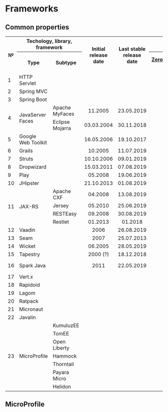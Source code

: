 # Frameworks

## Common properties
<table>
    <tr>
        <th rowspan="2">№</th>
        <th colspan="2">Techology, library, framework</th>
        <th rowspan="2">Initial release date</th>
        <th rowspan="2">Last stable release date</th>
        <th colspan="2">Popularity, %</th>
        <th colspan="2">License</th>
    </tr>
    <tr>
        <th>Type</th>
        <th>Subtype</th>
        <th><a href="https://jrebel.com/webframeworksindex/)">ZeroTurnaround, 2017</a></th>
        <th><a href="https://blogs.oracle.com/javamagazine/the-largest-survey-ever-of-java-developers">Java Magazine, 2018</a></th>
    </tr>
    <tr>
        <td>1</td>
        <td>HTTP Servlet</td>
        <td/>
        <td/>
        <td/>
        <td/>
        <td/>
    </tr>    
    <tr>
        <td>2</td>
        <td>Spring MVC</td>
        <td/>
        <td/>
        <td/>
        <td style="text-align:center">28,82</td>
        <td style="text-align:center">36</td>
    </tr>    
    <tr>
        <td>3</td>
        <td>Spring Boot</td>
        <td/>
        <td/>
        <td/>
        <td style="text-align:center">13,35</td>
        <td style="text-align:center">40</td>
    </tr>    
    <tr>
        <td rowspan="2">4</td>
        <td rowspan="2">JavaServer Faces</td>
        <td>Apache MyFaces</td>
        <td style="text-align:center">11.2005</td>
        <td style="text-align:center">23.05.2019</td>
        <td rowspan="2" style="text-align:center">15,2</td>
        <td rowspan="2" style="text-align:center">19</td>
    </tr>
    <tr>
        <td>Eclipse Mojarra</td>
        <td style="text-align:center">03.03.2004</td>
        <td style="text-align:center">30.11.2018</td>
    </tr>
    <tr>
        <td>5</td>
        <td>Google Web Toolkit</td>
        <td/>
        <td style="text-align:center">16.05.2006</td>
        <td style="text-align:center">19.10.2017</td>
        <td style="text-align:center">7,74</td>
        <td style="text-align:center">6</td>
    </tr>
    <tr>
        <td>6</td>
        <td>Grails</td>
        <td/>
        <td style="text-align:center">10.2005</td>
        <td style="text-align:center">11.07.2019</td>
        <td style="text-align:center">6,35</td>
        <td style="text-align:center">3</td>
    </tr>
    <tr>
        <td>7</td>
        <td>Struts</td>
        <td/>
        <td style="text-align:center">10.10.2006</td>
        <td style="text-align:center">09.01.2019</td>
        <td style="text-align:center">5,4</td>
        <td style="text-align:center">9</td>
    </tr>
    <tr>
        <td>8</td>
        <td>Dropwizard</td>
        <td/>
        <td style="text-align:center">15.03.2011</td>
        <td style="text-align:center">07.08.2019</td>
        <td style="text-align:center">4,9</td>
        <td style="text-align:center">3</td>
    </tr>
    <tr>
        <td>9</td>
        <td>Play</td>
        <td/>
        <td style="text-align:center">05.2008</td>
        <td style="text-align:center">19.06.2019</td>
        <td style="text-align:center">3,26</td>
        <td style="text-align:center">3</td>
    </tr>
    <tr>
        <td>10</td>
        <td>JHipster</td>
        <td/>
        <td style="text-align:center">21.10.2013</td>
        <td style="text-align:center">01.08.2019</td>
        <td style="text-align:center">2,49</td>
        <td style="text-align:center">3</td>
    </tr>
    <tr>
        <td rowspan="4">11</td>
        <td rowspan="4">JAX-RS</td>
        <td>Apache CXF</td>
        <td style="text-align:center">04.2008</td>
        <td style="text-align:center">13.08.2019</td>
        <td rowspan="4" style="text-align:center">2,44</td>
        <td rowspan="4" style="text-align:center"></td>
    </tr>
    <tr>
        <td>Jersey</td>
        <td style="text-align:center">05.2010</td>
        <td style="text-align:center">25.06.2019</td>
    </tr>
    <tr>
        <td>RESTEasy</td>
        <td style="text-align:center">09.2008</td>
        <td style="text-align:center">30.08.2019</td>
    </tr>
    <tr>
        <td>Restlet</td>
        <td style="text-align:center">01.2013</td>
        <td style="text-align:center">01.2018</td>
    </tr>
    <tr>
        <td>12</td>
        <td>Vaadin</td>
        <td/>
        <td style="text-align:center">2006</td>
        <td style="text-align:center">26.08.2019</td>
        <td style="text-align:center">2,15</td>
        <td style="text-align:center">5</td>
    </tr>
    <tr>
        <td>13</td>
        <td>Seam</td>
        <td/>
        <td style="text-align:center">2007</td>
        <td style="text-align:center">25.07.2013</td>
        <td style="text-align:center">1,94</td>
        <td style="text-align:center"></td>
    </tr>
    <tr>
        <td>14</td>
        <td>Wicket</td>
        <td/>
        <td style="text-align:center">06.2005</td>
        <td style="text-align:center">28.05.2019</td>
        <td style="text-align:center">1,91</td>
        <td style="text-align:center">2</td>
    </tr>
    <tr>
        <td>15</td>
        <td>Tapestry</td>
        <td/>
        <td style="text-align:center">2000 (?)</td>
        <td style="text-align:center">18.12.2018</td>
        <td style="text-align:center">1,9</td>
        <td style="text-align:center"></td>
    </tr>
    <tr>
        <td>16</td>
        <td>Spark Java</td>
        <td/>
        <td style="text-align:center">2011</td>
        <td style="text-align:center">22.05.2019</td>
        <td style="text-align:center">0,77</td>
        <td style="text-align:center"></td>
        <td>Apache 2.0</td>
    </tr>
    <tr>
        <td>17</td>
        <td>Vert.x</td>
        <td/>
        <td style="text-align:center"></td>
        <td style="text-align:center"></td>
        <td style="text-align:center">0,76</td>
        <td style="text-align:center"></td>
    </tr>
    <tr>
        <td>18</td>
        <td>Rapidoid</td>
        <td/>
        <td style="text-align:center"></td>
        <td style="text-align:center"></td>
        <td style="text-align:center">0,25</td>
        <td style="text-align:center"></td>
    </tr>
    <tr>
        <td>19</td>
        <td>Lagom</td>
        <td/>
        <td style="text-align:center"></td>
        <td style="text-align:center"></td>
        <td style="text-align:center">0,24</td>
        <td style="text-align:center"></td>
    </tr>
    <tr>
        <td>20</td>
        <td>Ratpack</td>
        <td/>
        <td style="text-align:center"></td>
        <td style="text-align:center"></td>
        <td style="text-align:center">0,13</td>
        <td style="text-align:center"></td>
    </tr>
    <tr>
        <td>21</td>
        <td>Micronaut</td>
        <td/>
        <td style="text-align:center"></td>
        <td style="text-align:center"></td>
        <td style="text-align:center"></td>
        <td style="text-align:center"></td>
    </tr>
    <tr>
        <td>22</td>
        <td>Javalin</td>
        <td/>
        <td style="text-align:center"></td>
        <td style="text-align:center"></td>
        <td style="text-align:center"></td>
        <td style="text-align:center"></td>
    </tr>
    <tr>
        <td rowspan="7">23</td>
        <td rowspan="7">MicroProfile</td>
        <td>KumuluzEE</td>
        <td style="text-align:center"></td>
        <td style="text-align:center"></td>
        <td style="text-align:center"></td>
        <td style="text-align:center"></td>
    </tr>
    <tr>
        <td>TomEE</td>
        <td/>
        <td/>
        <td/>
        <td/>
    </tr>
    <tr>
        <td>Open Liberty</td>
        <td/>
        <td/>
        <td/>
        <td/>
    </tr>
    <tr>
        <td>Hammock</td>
        <td/>
        <td/>
        <td/>
        <td/>
    </tr>
    <tr>
        <td>Thorntail</td>
        <td/>
        <td/>
        <td/>
        <td/>
    </tr>
    <tr>
        <td>Payara Micro</td>
        <td/>
        <td/>
        <td/>
        <td/>
    </tr>
    <tr>
        <td>Helidon</td>
        <td/>
        <td/>
        <td/>
        <td/>
    </tr>
</table>

## MicroProfile
